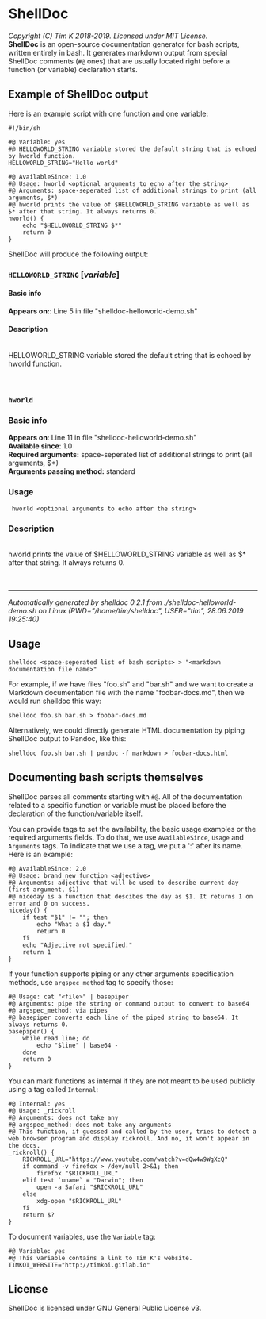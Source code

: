 # ShellDoc
*Copyright (C) Tim K 2018-2019. Licensed under MIT License.*<br>
**ShellDoc** is an open-source documentation generator for bash scripts, written entirely in bash. It generates 
markdown output from special ShellDoc comments (``#@`` ones) that are usually located right before a function (or 
variable) declaration starts.

## Example of ShellDoc output
Here is an example script with one function and one variable:
```
#!/bin/sh

#@ Variable: yes
#@ HELLOWORLD_STRING variable stored the default string that is echoed by hworld function.
HELLOWORLD_STRING="Hello world"

#@ AvailableSince: 1.0
#@ Usage: hworld <optional arguments to echo after the string>
#@ Arguments: space-seperated list of additional strings to print (all arguments, $*)
#@ hworld prints the value of $HELLOWORLD_STRING variable as well as $* after that string. It always returns 0.
hworld() {
	echo "$HELLOWORLD_STRING $*"
	return 0
}

```
ShellDoc will produce the following output:

### ``HELLOWORLD_STRING`` [*variable*]
#### Basic info
**Appears on:**: Line 5 in file "shelldoc-helloworld-demo.sh" <br>

#### Description
<br>
HELLOWORLD_STRING variable stored the default string that is echoed by hworld function. <br>
<br>

<br>

### ``hworld``
### Basic info
**Appears on**: Line 11 in file "shelldoc-helloworld-demo.sh" <br>
**Available since**:  1.0 <br>
**Required arguments:**  space-seperated list of additional strings to print (all arguments, $*) <br>
**Arguments passing method:** standard <br>

### Usage
``` hworld <optional arguments to echo after the string>``` <br>

### Description
<br>
hworld prints the value of $HELLOWORLD_STRING variable as well as $* after that string. It always returns 0. <br>
<br>

<br>

---------------------------------------                                                                                                                                         
*Automatically generated by shelldoc 0.2.1 from ./shelldoc-helloworld-demo.sh on Linux (PWD="/home/tim/shelldoc", USER="tim", 28.06.2019 19:25:40)* 

## Usage
```
shelldoc <space-seperated list of bash scripts> > "<markdown documentation file name>"
```
For example, if we have files "foo.sh" and "bar.sh" and we want to create a Markdown documentation file with the name "foobar-docs.md", then we would run shelldoc this 
way:
```
shelldoc foo.sh bar.sh > foobar-docs.md
```
Alternatively, we could directly generate HTML documentation by piping ShellDoc output to Pandoc, like this:
```
shelldoc foo.sh bar.sh | pandoc -f markdown > foobar-docs.html
```

## Documenting bash scripts themselves
ShellDoc parses all comments starting with ``#@``. All of the documentation related to a specific function or variable must be placed before the declaration of the 
function/variable itself.

You can provide tags to set the availability, the basic usage examples or the required arguments fields. To do that, we use ``AvailableSince``, ``Usage`` and 
``Arguments`` tags. To indicate that we use a tag, we put a ':' after its name. Here is an example:

```
#@ AvailableSince: 2.0
#@ Usage: brand_new_function <adjective>
#@ Arguments: adjective that will be used to describe current day (first argument, $1)
#@ niceday is a function that descibes the day as $1. It returns 1 on error and 0 on success.
niceday() {
	if test "$1" != ""; then
		echo "What a $1 day."
		return 0
	fi
	echo "Adjective not specified."
	return 1
}
```

If your function supports piping or any other arguments specification methods, use ``argspec_method`` tag to specify those:
```
#@ Usage: cat "<file>" | basepiper
#@ Arguments: pipe the string or command output to convert to base64
#@ argspec_method: via pipes
#@ basepiper converts each line of the piped string to base64. It always returns 0.
basepiper() {
	while read line; do
		echo "$line" | base64 -
	done
	return 0
}
```

You can mark functions as internal if they are not meant to be used publicly using a tag called ``Internal``:
```
#@ Internal: yes
#@ Usage: _rickroll
#@ Arguments: does not take any
#@ argspec_method: does not take any arguments
#@ This function, if guessed and called by the user, tries to detect a web browser program and display rickroll. And no, it won't appear in the docs.
_rickroll() {
	RICKROLL_URL="https://www.youtube.com/watch?v=dQw4w9WgXcQ"
	if command -v firefox > /dev/null 2>&1; then
		firefox "$RICKROLL_URL"
	elif test `uname` = "Darwin"; then
		open -a Safari "$RICKROLL_URL"
	else
		xdg-open "$RICKROLL_URL"
	fi
	return $?
}
```

To document variables, use the ``Variable`` tag:
```
#@ Variable: yes
#@ This variable contains a link to Tim K's website.
TIMKOI_WEBSITE="http://timkoi.gitlab.io"
```

## License
ShellDoc is licensed under GNU General Public License v3.
